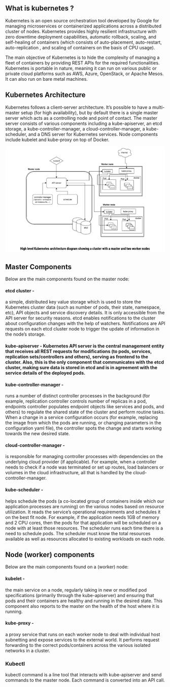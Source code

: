 ## What is kubernetes ?

Kubernetes is an open source orchestration tool developed by Google for managing microservices or containerized applications across a 
distributed cluster of nodes. Kubernetes provides highly resilient infrastructure with zero downtime deployment capabilities, automatic rollback, 
scaling, and self-healing of containers (which consists of auto-placement, auto-restart, auto-replication , and scaling of containers on the basis of CPU usage).

The main objective of Kubernetes is to hide the complexity of managing a fleet of containers by providing REST APIs for the required functionalities. Kubernetes is portable in
nature, meaning it can run on various public or private cloud platforms such as AWS, Azure, OpenStack, or Apache Mesos. It can also run on bare metal machines.

## Kubernetes Architecture

Kubernetes follows a client-server architecture. It’s possible to have a multi-master setup (for high availability), but by default there is a single master server which
acts as a controlling node and point of contact. The master server consists of various components including a kube-apiserver, an etcd storage, a kube-controller-manager, 
a cloud-controller-manager, a kube-scheduler, and a DNS server for Kubernetes services. Node components include kubelet and kube-proxy on top of Docker.


![alt text](https://github.com/rahulwaykos/kubernetes/blob/master/k01/kube_arch.png)

## Master Components
Below are the main components found on the master node:

#### etcd cluster - 
a simple, distributed key value storage which is used to store the Kubernetes cluster data (such as number of pods, their state, namespace, etc), API objects and service discovery details. It is only accessible from the API server for security reasons. etcd enables notifications to the cluster about configuration changes with the help of watchers. Notifications are API requests on each etcd cluster node to trigger the update of information in the node’s storage.

#### kube-apiserver - Kubernetes API server is the central management entity that receives all REST requests for modifications (to pods, services, replication sets/controllers and others), serving as frontend to the cluster. Also, this is the only component that communicates with the etcd cluster, making sure data is stored in etcd and is in agreement with the service details of the deployed pods.

#### kube-controller-manager - 
runs a number of distinct controller processes in the background (for example, replication controller controls number of replicas in a pod, endpoints controller populates endpoint objects like services and pods, and others) to regulate the shared state of the cluster and perform routine tasks. When a change in a service configuration occurs (for example, replacing the image from which the pods are running, or changing parameters in the configuration yaml file), the controller spots the change and starts working towards the new desired state.

#### cloud-controller-manager - 
is responsible for managing controller processes with dependencies on the underlying cloud provider (if applicable). For example, when a controller needs to check if a node was terminated or set up routes, load balancers or volumes in the cloud infrastructure, all that is handled by the cloud-controller-manager.

#### kube-scheduler - 
helps schedule the pods (a co-located group of containers inside which our application processes are running) on the various nodes based on resource utilization. It reads the service’s operational requirements and schedules it on the best fit node. For example, if the application needs 1GB of memory and 2 CPU cores, then the pods for that application will be scheduled on a node with at least those resources. The scheduler runs each time there is a need to schedule pods. The scheduler must know the total resources available as well as resources allocated to existing workloads on each node.

## Node (worker) components

Below are the main components found on a (worker) node:

#### kubelet - 
the main service on a node, regularly taking in new or modified pod specifications (primarily through the kube-apiserver) and ensuring that pods and their containers are healthy and running in the desired state. This component also reports to the master on the health of the host where it is running.

#### kube-proxy - 
a proxy service that runs on each worker node to deal with individual host subnetting and expose services to the external world. It performs request forwarding to the correct pods/containers across the various isolated networks in a cluster.

### Kubectl
kubectl command is a line tool that interacts with kube-apiserver and send commands to the master node. Each command is converted into an API call.











